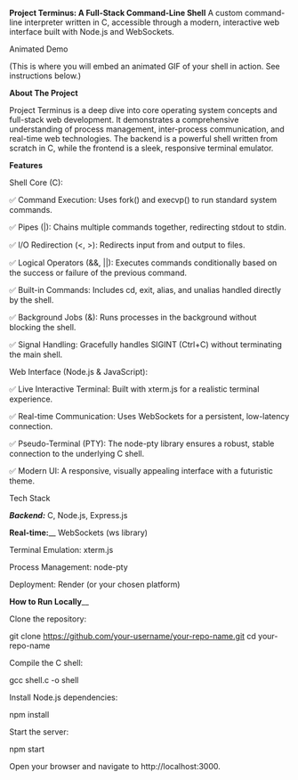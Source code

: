 **Project Terminus: A Full-Stack Command-Line Shell**
A custom command-line interpreter written in C, accessible through a modern, interactive web interface built with Node.js and WebSockets.

Animated Demo

(This is where you will embed an animated GIF of your shell in action. See instructions below.)

**About The Project**

Project Terminus is a deep dive into core operating system concepts and full-stack web development. It demonstrates a comprehensive understanding of process management, inter-process communication, and real-time web technologies. The backend is a powerful shell written from scratch in C, while the frontend is a sleek, responsive terminal emulator.

**Features**

Shell Core (C):

✅ Command Execution: Uses fork() and execvp() to run standard system commands.

✅ Pipes (|): Chains multiple commands together, redirecting stdout to stdin.

✅ I/O Redirection (<, >): Redirects input from and output to files.

✅ Logical Operators (&&, ||): Executes commands conditionally based on the success or failure of the previous command.

✅ Built-in Commands: Includes cd, exit, alias, and unalias handled directly by the shell.

✅ Background Jobs (&): Runs processes in the background without blocking the shell.

✅ Signal Handling: Gracefully handles SIGINT (Ctrl+C) without terminating the main shell.

Web Interface (Node.js & JavaScript):

✅ Live Interactive Terminal: Built with xterm.js for a realistic terminal experience.

✅ Real-time Communication: Uses WebSockets for a persistent, low-latency connection.

✅ Pseudo-Terminal (PTY): The node-pty library ensures a robust, stable connection to the underlying C shell.

✅ Modern UI: A responsive, visually appealing interface with a futuristic theme.

Tech Stack

**_Backend:_** C, Node.js, Express.js

**Real-time:**__ WebSockets (ws library)

Terminal Emulation: xterm.js

Process Management: node-pty

Deployment: Render (or your chosen platform)

**How to Run Locally**__

Clone the repository:

git clone https://github.com/your-username/your-repo-name.git
cd your-repo-name


Compile the C shell:

gcc shell.c -o shell


Install Node.js dependencies:

npm install


Start the server:

npm start


Open your browser and navigate to http://localhost:3000.

